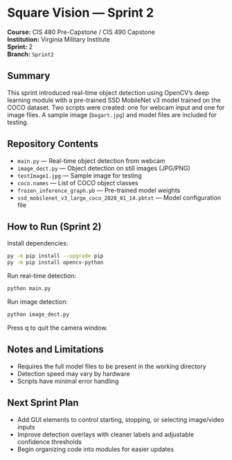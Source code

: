 # Square Vision — Sprint 2

**Course:** CIS 480 Pre-Capstone / CIS 490 Capstone  
**Institution:** Virginia Military Institute  
**Sprint:** 2  
**Branch:** `Sprint2`

## Summary
This sprint introduced real-time object detection using OpenCV’s deep learning module with a pre-trained SSD MobileNet v3 model trained on the COCO dataset. Two scripts were created: one for webcam input and one for image files. A sample image (`bogart.jpg`) and model files are included for testing.

## Repository Contents
- `main.py` — Real-time object detection from webcam  
- `image_dect.py` — Object detection on still images (JPG/PNG)  
- `testImage1.jpg` — Sample image for testing  
- `coco.names` — List of COCO object classes  
- `frozen_inference_graph.pb` — Pre-trained model weights  
- `ssd_mobilenet_v3_large_coco_2020_01_14.pbtxt` — Model configuration file  

## How to Run (Sprint 2)
Install dependencies:
```bash
py -m pip install --upgrade pip
py -m pip install opencv-python
```

Run real-time detection:
```bash
python main.py
```

Run image detection:
```bash
python image_dect.py
```
Press q to quit the camera window.

## Notes and Limitations
- Requires the full model files to be present in the working directory
- Detection speed may vary by hardware
- Scripts have minimal error handling

## Next Sprint Plan
- Add GUI elements to control starting, stopping, or selecting image/video inputs
- Improve detection overlays with cleaner labels and adjustable confidence thresholds
- Begin organizing code into modules for easier updates